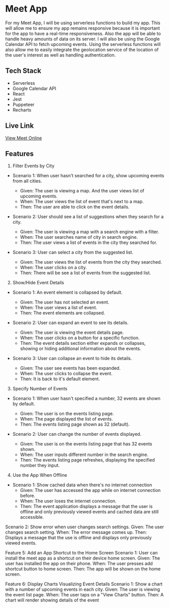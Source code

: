 # Meet App
For my Meet App, I will be using serverless functions to build my app. This will allow me to ensure my app remains responsive because it is important for the app to have a real-time responsiveness. Also the app will be able to handle heavy amounts of data on its server. I will also be using the Google Calendar API to fetch upcoming events. Using the serverless functions will also allow me to easily integrate the geolocation service of the location of the user's interest as well as handling authentication.

## Tech Stack
- Serverless
- Google Calendar API
- React
- Jest
- Puppeteer
- Recharts

## Live Link
[View Meet Online](https://rpark199.github.io/meet-app/)

## Features
1. Filter Events by City
- Scenario 1: When user hasn't searched for a city, show upcoming events from all cities.
  - Given: The user is viewing a map. And the user views list of upcoming events.
  - When: The user views the list of event that's next to a map.
  - Then: The user are able to click on the event details.

- Scenario 2: User should see a list of suggestions when they search for a city.
  - Given: The user is viewing a map with a search engine with a filter.
  - When: The user searches name of city in search engine.
  - Then: The user views a list of events in the city they searched for.

- Scenario 3: User can select a city from the suggested list.
  - Given: The user views the list of events from the city they searched.
  - When: The user clicks on a city.
  - Then: There will be see a list of events from the suggested list.

2. Show/Hide Event Details
- Scenario 1: An event element is collapsed by default.
  - Given: The user has not selected an event.
  - When: The user views a list of event.
  - Then: The event elements are collapsed.

- Scenario 2: User can expand an event to see its details.
  - Given: The user is viewing the event details page.
  - When: The user clicks on a button for a specific function.
  - Then: The event details section either expands or collapses, showing or hiding additional information about the events.

- Scenario 3: User can collapse an event to hide its details.
  - Given: The user see events has been expanded.
  - When: The user clicks to collapse the event.
  - Then: It is back to it's default element.

3. Specify Number of Events
- Scenario 1: When user hasn't specified a number, 32 events are shown by default.
  - Given: The user is on the events listing page.
  - When: The page displayed the list of events.
  - Then: The events listing page shown as 32 (default).

- Scenario 2: User can change the number of events displayed.
  - Given: The user is on the events listing page that has 32 events shown.
  - When: The user inputs different number in the search engine.
  - Then: The events listing page refreshes, displaying the specified number they input.

4. Use the App When Offline
- Scenario 1: Show cached data when there's no internet connection
  - Given: The user has accessed the app while on internet connection before. 
  - When: The user loses the internet connection.
  - Then: The event application displays a message that the user is offline and only previously viewed events and cached data are still accessible.

Scenario 2: Show error when user changes search settings.
Given: The user changes search setting.
When: The error message comes up.
Then: Displays a message that the use is offline and displays only previously viewed events.

Feature 5: Add an App Shortcut to the Home Screen
Scenario 1: User can install the meet app as a shortcut on their device home screen.
Given: The user has installed the app on their phone.
When: The user presses add shortcut button to home screen.
Then: The app will be shown on the home screen.

Feature 6: Display Charts Visualizing Event Details
Scenario 1: Show a chart with a number of upcoming events in each city.
Given: The user is viewing the event list page.
When: The user taps on a "View Charts" button.
Then: A chart will render showing details of the event
